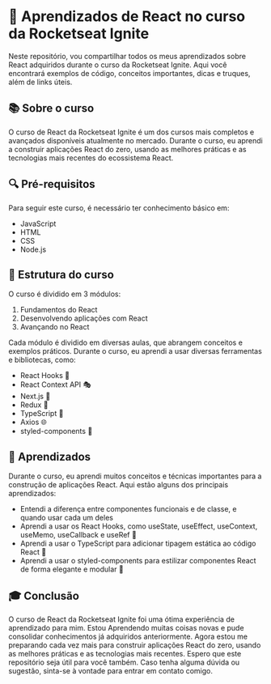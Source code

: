 
# 🚀 Aprendizados de React no curso da Rocketseat Ignite

Neste repositório, vou compartilhar todos os meus aprendizados sobre React adquiridos durante o curso da Rocketseat Ignite. Aqui você encontrará exemplos de código, conceitos importantes, dicas e truques, além de links úteis.

## 📚 Sobre o curso

O curso de React da Rocketseat Ignite é um dos cursos mais completos e avançados disponíveis atualmente no mercado. Durante o curso, eu aprendi a construir aplicações React do zero, usando as melhores práticas e as tecnologias mais recentes do ecossistema React.

## 🔍 Pré-requisitos

Para seguir este curso, é necessário ter conhecimento básico em:

- JavaScript
- HTML
- CSS
- Node.js

## 📖 Estrutura do curso

O curso é dividido em 3 módulos:

1. Fundamentos do React
2. Desenvolvendo aplicações com React
3. Avançando no React

Cada módulo é dividido em diversas aulas, que abrangem conceitos e exemplos práticos. Durante o curso, eu aprendi a usar diversas ferramentas e bibliotecas, como:

- React Hooks 🎣
- React Context API 🎭
- Next.js 🚀
- Redux 🔄
- TypeScript 🧰
- Axios 🌐
- styled-components 💅

## 🧠 Aprendizados

Durante o curso, eu aprendi muitos conceitos e técnicas importantes para a construção de aplicações React. Aqui estão alguns dos principais aprendizados:

- Entendi a diferença entre componentes funcionais e de classe, e quando usar cada um deles
- Aprendi a usar os React Hooks, como useState, useEffect, useContext, useMemo, useCallback e useRef 🎣
- Aprendi a usar o TypeScript para adicionar tipagem estática ao código React 🧰
- Aprendi a usar o styled-components para estilizar componentes React de forma elegante e modular 💅

## 🎓 Conclusão

O curso de React da Rocketseat Ignite foi uma ótima experiência de aprendizado para mim.  Estou Aprendendo muitas coisas novas e pude consolidar conhecimentos já adquiridos anteriormente. Agora estou me preparando cada vez mais para construir aplicações React do zero, usando as melhores práticas e as tecnologias mais recentes. Espero que este repositório seja útil para você também. Caso tenha alguma dúvida ou sugestão, sinta-se à vontade para entrar em contato comigo.
